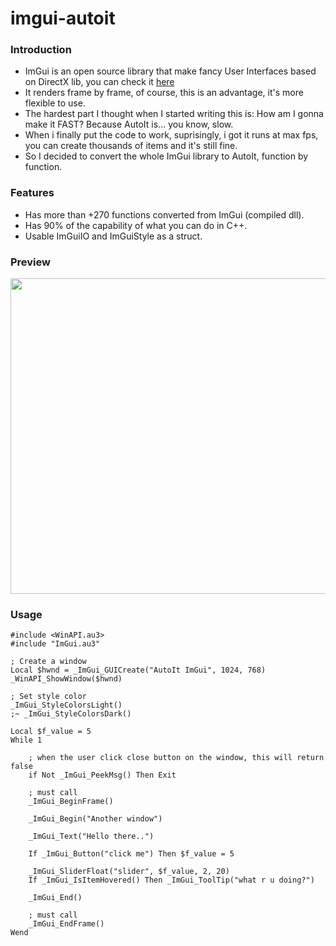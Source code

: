 # imgui-autoit

### Introduction
- ImGui is an open source library that make fancy User Interfaces based on DirectX lib, you can check it [here](https://github.com/ocornut/imgui)
- It renders frame by frame, of course, this is an advantage, it's more flexible to use.
- The hardest part I thought when I started writing this is: How am I gonna make it FAST? Because AutoIt is... you know, slow.
- When i finally put the code to work, suprisingly, i got it runs at max fps, you can create thousands of items and it's still fine.
- So I decided to convert the whole ImGui library to AutoIt, function by function.

### Features
- Has more than +270 functions converted from ImGui (compiled dll).
- Has 90% of the capability of what you can do in C++.
- Usable ImGuiIO and ImGuiStyle as a struct.

### Preview

<img src="https://i.imgur.com/5mdDAMK.png" width="505">

### Usage
```autoit
#include <WinAPI.au3>
#include "ImGui.au3"

; Create a window
Local $hwnd = _ImGui_GUICreate("AutoIt ImGui", 1024, 768)
_WinAPI_ShowWindow($hwnd)

; Set style color
_ImGui_StyleColorsLight()
;~ _ImGui_StyleColorsDark()

Local $f_value = 5
While 1

	; when the user click close button on the window, this will return false
	if Not _ImGui_PeekMsg() Then Exit

	; must call
	_ImGui_BeginFrame()

  	_ImGui_Begin("Another window")
  
  	_ImGui_Text("Hello there..")
  
  	If _ImGui_Button("click me") Then $f_value = 5
  
  	_ImGui_SliderFloat("slider", $f_value, 2, 20)
  	If _ImGui_IsItemHovered() Then _ImGui_ToolTip("what r u doing?")
  
	_ImGui_End()
  
	; must call
	_ImGui_EndFrame()
Wend

```
